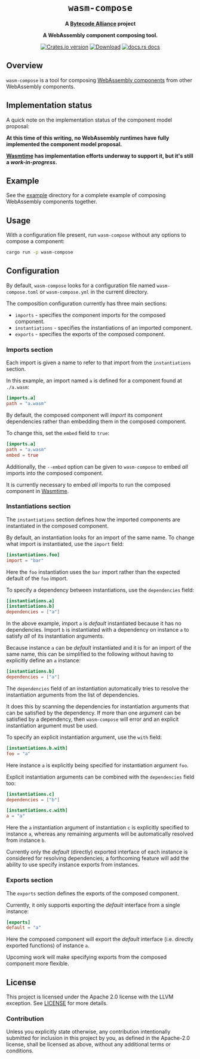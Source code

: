<div align="center">
  <h1><code>wasm-compose</code></h1>

<strong>A <a href="https://bytecodealliance.org/">Bytecode Alliance</a> project</strong>

  <p>
    <strong>A WebAssembly component composing tool.</strong>
  </p>

  <p>
    <a href="https://crates.io/crates/wasm-compose"><img src="https://img.shields.io/crates/v/wasm-compose.svg?style=flat-square" alt="Crates.io version" /></a>
    <a href="https://crates.io/crates/wasm-compose"><img src="https://img.shields.io/crates/d/wasm-compose.svg?style=flat-square" alt="Download" /></a>
    <a href="https://docs.rs/wasm-compose/"><img src="https://img.shields.io/static/v1?label=docs&message=wasm-compose&color=blue&style=flat-square" alt="docs.rs docs" /></a>
  </p>
</div>

## Overview

`wasm-compose` is a tool for composing [WebAssembly components](https://github.com/webassembly/component-model)
from other WebAssembly components.

## Implementation status

A quick note on the implementation status of the component model
proposal:

__At this time of this writing, no WebAssembly runtimes have fully
implemented the component model proposal.__

__[Wasmtime](https://github.com/bytecodealliance/wasmtime)
has implementation efforts underway to support it, but it's still a
_work-in-progress_.__

## Example

See the [example](example/README.md) directory for a complete example
of composing WebAssembly components together.

## Usage

With a configuration file present, run `wasm-compose` without any options to
compose a component:

```sh
cargo run -p wasm-compose
```

## Configuration

By default, `wasm-compose` looks for a configuration file named
`wasm-compose.toml` or `wasm-compose.yml` in the current directory.

The composition configuration currently has three main sections:

* `imports` - specifies the component imports for the composed component.
* `instantiations` - specifies the instantiations of an imported component.
* `exports` - specifies the exports of the composed component.

### Imports section

Each import is given a name to refer to that import from the `instantiations`
section.

In this example, an import named `a` is defined for a component found at `./a.wasm`:

```toml
[imports.a]
path = "a.wasm"
```
By default, the composed component will _import_ its component dependencies
rather than embedding them in the composed component.

To change this, set the `embed` field to `true`:

```toml
[imports.a]
path = "a.wasm"
embed = true
```

Additionally, the `--embed` option can be given to `wasm-compose` to embed
_all_ imports into the composed component.

It is currently necessary to embed _all_ imports to run
the composed component in [Wasmtime](https://github.com/bytecodealliance/wasmtime).

### Instantiations section

The `instantiations` section defines how the imported
components are instantiated in the composed component.

By default, an instantiation looks for an import of the same name. To change
what import is instantiated, use the `import` field:

```toml
[instantiations.foo]
import = "bar"
```

Here the `foo` instantiation uses the `bar` import rather than the expected
default of the `foo` import.

To specify a dependency between instantiations, use the `dependencies` field:

```toml
[instantiations.a]
[instantiations.b]
dependencies = ["a"]
```

In the above example, import `a` is _default_ instantiated because it has no
dependencies. Import `b` is instantiated with a dependency on instance `a` to
satisfy _all_ of its instantiation arguments.

Because instance `a` can be _default_ instantiated and it is for an import of
the same name, this can be simplified to the following without having to
explicitly define an `a` instance:

```toml
[instantiations.b]
dependencies = ["a"]
```

The `dependencies` field of an instantiation automatically tries to resolve the
instantiation arguments from the list of dependencies.

It does this by scanning the dependencies for instantiation arguments that can
be satisfied by the dependency. If more than one argument can be satisfied by a
dependency, then `wasm-compose` will error and an explicit instantiation
argument must be used.

To specify an explicit instantiation argument, use the `with` field:

```toml
[instantiations.b.with]
foo = "a"
```

Here instance `a` is explicitly being specified for instantiation argument `foo`.

Explicit instantiation arguments can be combined with the `dependencies` field
too:

```toml
[instantiations.c]
dependencies = ["b"]

[instantiations.c.with]
a = "a"
```

Here the `a` instantiation argument of instantiation `c` is explicitly specified
to instance `a`, whereas any remaining arguments will be automatically resolved
from instance `b`.

Currently only the _default_ (directly) exported interface of each instance is
considered for resolving dependencies; a forthcoming feature will add the ability
to use specify instance exports from instances.

### Exports section

The `exports` section defines the exports of the composed component.

Currently, it only supports exporting the _default_ interface from a single
instance:

```toml
[exports]
default = "a"
```

Here the composed component will export the _default_ interface (i.e. directly
exported functions) of instance `a`.

Upcoming work will make specifying exports from the composed component more
flexible.

## License

This project is licensed under the Apache 2.0 license with the LLVM exception.
See [LICENSE](LICENSE) for more details.

### Contribution

Unless you explicitly state otherwise, any contribution intentionally submitted
for inclusion in this project by you, as defined in the Apache-2.0 license,
shall be licensed as above, without any additional terms or conditions.
